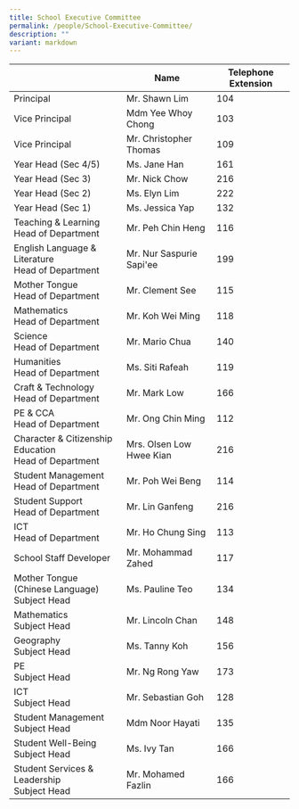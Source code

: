 ```yaml
---
title: School Executive Committee
permalink: /people/School-Executive-Committee/
description: ""
variant: markdown
---
```

<table>
<thead>
  <tr>
    <th></th>
    <th>Name</th>
    <th>Telephone Extension</th>
  </tr>
</thead>
<tbody>
  <tr>
    <td>Principal</td>
    <td>Mr. Shawn Lim</td>
    <td>104</td>
  </tr>
  <tr>
    <td>Vice Principal</td>
    <td>Mdm Yee Whoy Chong</td>
    <td>103</td>
  </tr>
  <tr>
    <td>Vice Principal</td>
    <td>Mr. Christopher Thomas</td>
    <td>109</td>
  </tr>
  <tr>
    <td>Year Head (Sec 4/5)</td>
    <td>Ms. Jane Han</td>
    <td>161</td>
  </tr>
  <tr>
    <td>Year Head (Sec 3)</td>
    <td>Mr. Nick Chow</td>
    <td>216</td>
  </tr>
  <tr>
    <td>Year Head (Sec 2)</td>
    <td>Ms. Elyn Lim</td>
    <td>222</td>
  </tr>
  <tr>
    <td>Year Head (Sec 1)</td>
    <td>Ms. Jessica Yap</td>
    <td>132</td>
  </tr>
  <tr>
    <td>Teaching &amp; Learning<br>Head of Department</td>
    <td>Mr. Peh Chin Heng</td>
    <td>116</td>
  </tr>
	  <tr>
    <td>English Language &amp; Literature<br>Head of Department</td>
    <td>Mr. Nur Saspurie Sapi'ee</td>
    <td>199</td>
  </tr>
  <tr>
    <td>Mother Tongue<br>Head of Department</td>
    <td>Mr. Clement See</td>
    <td>115</td>
  </tr>
  <tr>
    <td>Mathematics<br>Head of Department</td>
    <td>Mr. Koh Wei Ming</td>
    <td>118</td>
  </tr>
	  <tr>
    <td>Science<br>Head of Department</td>
    <td>Mr. Mario Chua</td>
    <td>140</td>
  </tr>
  <tr>
    <td>Humanities<br>Head of Department</td>
    <td>Ms. Siti Rafeah</td>
    <td>119</td>
  </tr>
  <tr>
    <td>Craft &amp; Technology<br>Head of Department</td>
    <td>Mr. Mark Low</td>
    <td>166</td>
  </tr>
  <tr>
    <td>PE &amp; CCA<br>Head of Department</td>
    <td>Mr. Ong Chin Ming</td>
    <td>112</td>
  </tr>
  <tr>
    <td>Character &amp; Citizenship Education<br>Head of Department</td>
    <td>Mrs. Olsen Low Hwee Kian</td>
    <td>216</td>
  </tr>
 <tr>
    <td>Student Management<br>Head of Department</td>
    <td>Mr. Poh Wei Beng</td>
    <td>114</td>
  </tr>
  <tr>
    <td>Student Support<br>Head of Department</td>
    <td>Mr. Lin Ganfeng</td>
    <td>216</td>
  </tr>
  <tr>
    <td>ICT<br>Head of Department</td>
    <td>Mr. Ho Chung Sing</td>
    <td>113</td>
  </tr>
  <tr>
    <td>School Staff Developer</td>
    <td>Mr. Mohammad Zahed</td>
    <td>117</td>
  </tr>
  <tr>
    <td>Mother Tongue (Chinese Language)<br>Subject Head</td>
    <td>Ms. Pauline Teo</td>
    <td>134</td>
  </tr>
  <tr>
    <td>Mathematics<br>Subject Head</td>
    <td>Mr. Lincoln Chan</td>
    <td>148</td>
  </tr>
  <tr>
    <td>Geography<br>Subject Head</td>
    <td>Ms. Tanny Koh</td>
    <td>156</td>
  </tr>
  <tr>
    <td>PE<br>Subject Head</td>
    <td>Mr. Ng Rong Yaw</td>
    <td>173</td>
  </tr>
  <tr>
    <td>ICT<br>Subject Head</td>
    <td>Mr. Sebastian Goh</td>
    <td>128</td>
  </tr>
  <tr>
    <td>Student Management<br>Subject Head</td>
    <td>Mdm Noor Hayati</td>
    <td>135</td>
  </tr>
  <tr>
    <td>Student Well-Being<br>Subject Head</td>
    <td>Ms. Ivy Tan</td>
    <td>166</td>
  </tr>
	  <tr>
    <td>Student Services &amp; Leadership<br>Subject Head</td>
    <td>Mr. Mohamed Fazlin </td>
    <td>166</td>
  </tr>
</tbody>
</table>